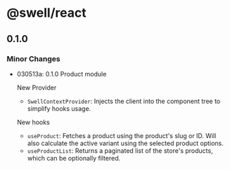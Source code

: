 # @swell/react

## 0.1.0

### Minor Changes

- 030513a: 0.1.0 Product module

  New Provider

  - `SwellContextProvider`: Injects the client into the component tree to simplify hooks usage.

  New hooks

  - `useProduct`: Fetches a product using the product's slug or ID. Will also calculate the active variant using the selected product options.
  - `useProductList`: Returns a paginated list of the store's products, which can be optionally filtered.
